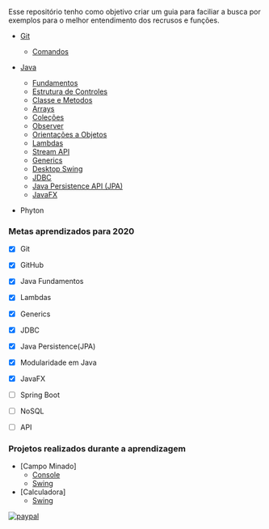 Esse repositório tenho como objetivo criar um guia para faciliar a busca por exemplos para o melhor entendimento dos recrusos e funções.

- [Git](https://github.com/maikcosta/Learning/blob/master/GitAndGithub/)
  - [Comandos](https://github.com/maikcosta/Learning/blob/master/GitAndGithub/CommandsGit.txt)
- [Java](https://github.com/maikcosta/Learning/tree/master/Java)
  - [Fundamentos](https://github.com/maikcosta/Learning/tree/master/Java/exercicios/src/fundamentos)
  - [Estrutura de Controles](https://github.com/maikcosta/Learning/tree/master/Java/exercicios/src/controle)
  - [Classe e Metodos](https://github.com/maikcosta/Learning/tree/master/Java/exercicios/src/classe)
  - [Arrays](https://github.com/maikcosta/Learning/tree/master/Java/exercicios/src/arrays)
  - [Coleções](https://github.com/maikcosta/Learning/tree/master/Java/exercicios/src/colecoes)
  - [Observer](https://github.com/maikcosta/Learning/tree/master/Java/exercicios/src/padroes)
  - [Orientações a Objetos](https://github.com/maikcosta/Learning/tree/master/Java/exercicios/src/oo)
  - [Lambdas](https://github.com/maikcosta/Learning/tree/master/Java/exercicios/src/lambdas)
  - [Stream API](https://github.com/maikcosta/Learning/tree/master/Java/exercicios/src/streams)
  - [Generics](https://github.com/maikcosta/Learning/tree/master/Java/exercicios/src/generics)
  - [Desktop Swing](https://github.com/maikcosta/Learning/tree/master/Java/exercicios/src/swing)
  - [JDBC](https://github.com/maikcosta/Learning/tree/master/Java/exercicios/src/jdbc)
  - [Java Persistence API (JPA)](https://github.com/maikcosta/Learning/tree/master/Java/exercicios-jpa)
  - [JavaFX](https://github.com/maikcosta/Learning/tree/master/Java/exercicios-javafx)
  
  
- Phyton



### Metas aprendizados para 2020

- [x] Git
- [x] GitHub
- [x] Java Fundamentos
- [x] Lambdas
- [x] Generics
- [x] JDBC
- [x] Java Persistence(JPA)
- [x] Modularidade em Java
- [x] JavaFX
- [ ] Spring Boot
- [ ] NoSQL
- [ ] API


### Projetos realizados durante a aprendizagem

- [Campo Minado]
  - [Console](https://github.com/maikcosta/Learning/tree/master/Java/campo-minado)
  - [Swing](https://github.com/maikcosta/Learning/tree/master/Java/campo-minado-swing)
- [Calculadora]
  - [Swing](https://github.com/maikcosta/Learning/tree/master/Java/calculadora)


[![paypal](https://www.paypalobjects.com/pt_BR/BR/i/btn/btn_donateCC_LG.gif)](https://www.paypal.com/cgi-bin/webscr?cmd=_donations&business=XKXDEBLJY88XJ&currency_code=BRL&source=url)
